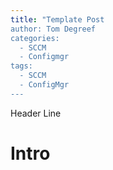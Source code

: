 ```yaml
---
title: "Template Post
author: Tom Degreef
categories:
  - SCCM
  - Configmgr
tags:
  - SCCM
  - ConfigMgr
---
```


Header Line

# Intro #